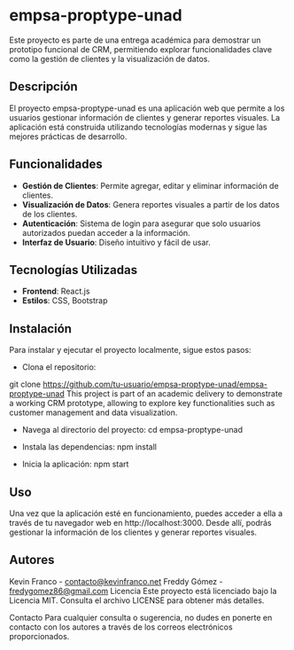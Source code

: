 # empsa-proptype-unad

Este proyecto es parte de una entrega académica para demostrar un prototipo funcional de CRM, permitiendo explorar funcionalidades clave como la gestión de clientes y la visualización de datos.

## Descripción

El proyecto empsa-proptype-unad es una aplicación web que permite a los usuarios gestionar información de clientes y generar reportes visuales. La aplicación está construida utilizando tecnologías modernas y sigue las mejores prácticas de desarrollo.

## Funcionalidades

- **Gestión de Clientes**: Permite agregar, editar y eliminar información de clientes.
- **Visualización de Datos**: Genera reportes visuales a partir de los datos de los clientes.
- **Autenticación**: Sistema de login para asegurar que solo usuarios autorizados puedan acceder a la información.
- **Interfaz de Usuario**: Diseño intuitivo y fácil de usar.

## Tecnologías Utilizadas

- **Frontend**: React.js
- **Estilos**: CSS, Bootstrap

## Instalación

Para instalar y ejecutar el proyecto localmente, sigue estos pasos:

- Clona el repositorio:

git clone https://github.com/tu-usuario/empsa-proptype-unad/empsa-proptype-unad
This project is part of an academic delivery to demonstrate a working CRM prototype, allowing to explore key functionalities such as customer management and data visualization.

-  Navega al directorio del proyecto:
     cd empsa-proptype-unad

-  Instala las dependencias:
     npm install

-  Inicia la aplicación:
     npm start

## Uso 

Una vez que la aplicación esté en funcionamiento, puedes acceder a ella a través de tu navegador web en http://localhost:3000. Desde allí, podrás gestionar la información de los clientes y generar reportes visuales.

## Autores


Kevin Franco - contacto@kevinfranco.net
Freddy Gómez - fredygomez86@gmail.com
Licencia
Este proyecto está licenciado bajo la Licencia MIT. Consulta el archivo LICENSE para obtener más detalles.

Contacto
Para cualquier consulta o sugerencia, no dudes en ponerte en contacto con los autores a través de los correos electrónicos proporcionados.
